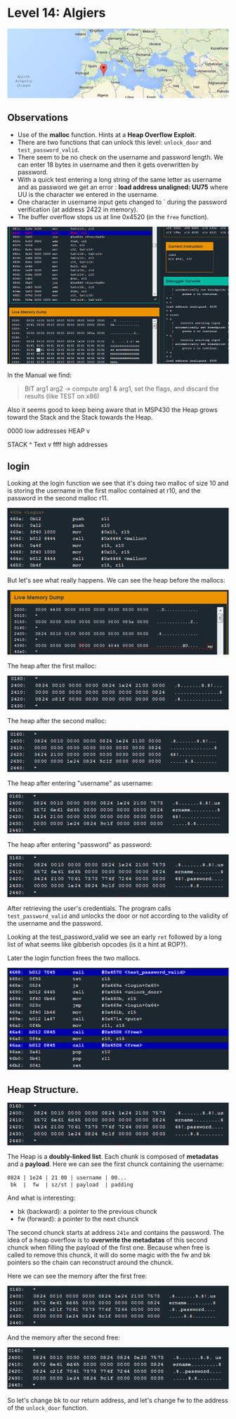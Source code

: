 # Level 14: Algiers

![algiers](img/14_1.PNG)

## Observations

* Use of the **malloc** function. Hints at a **Heap Overflow Exploit**.
* There are two functions that can unlock this level:  `unlock_door` and `test_password_valid`.
* There seem to be no check on the username and password length. We can enter 18 bytes in username and then it gets overwritten by password.
* With a quick test entering a long string of the same letter as username and as password we get an error : **load address unaligned: UU75** where UU is the character we entered in the username.
* One character in username input gets changed to ` during the password verification (at address 2422 in memory).
* The buffer overflow stops us at line 0x4520 (in the `free` function).

![observations](img/14_2.PNG)

In the Manual we find: 

> BIT arg1 arg2 -> compute arg1 & arg1, set the flags, and discard the results (like TEST on x86)

Also it seems good to keep being aware that in MSP430 the Heap grows toward the Stack and the Stack towards the Heap.

0000 low addresses
HEAP v

STACK ^
Text v
ffff high addresses

## login

Looking at the login function we see that it's doing two malloc of size 10 and is storing the username in the first malloc contained at r10, and the password in the second malloc r11.

![malloc](img/14_3.PNG)

But let's see what really happens. We can see the heap before the mallocs:

![malloc_init](img/14_5.PNG)

The heap after the first malloc:

![malloc1](img/14_6.PNG)

The heap after the second malloc:

![malloc2](img/14_7.PNG)

The heap after entering "username" as username:

![username](img/14_8.PNG)

The heap after entering "password" as password:

![password](img/14_9.PNG)

After retrieving the user's credentials. The program calls `test_password_valid` and unlocks the door or not according to the validity of the username and the password.

Looking at the test_password_valid we see an early `ret` followed by a long list of what seems like gibberish opcodes (is it a hint at ROP?).

Later the login function frees the two mallocs.

![free](img/14_4.PNG)

## Heap Structure.

![password](img/14_9.PNG)

The Heap is a **doubly-linked list**. Each chunk is composed of **metadatas** and a **payload**. Here we can see the first chunck containing the username:

```
0824 | 1e24 | 21 00 | username | 00...
 bk  |  fw  | sz/st | payload  | padding
```

And what is interesting:

* bk (backward): a pointer to the previous chunck
* fw (forward): a pointer to the next chunck

The second chunck starts at address `241e` and contains the password. The idea of a heap overflow is to **overwrite the metadatas** of this second chunck when filling the payload of the first one. Because when free is called to remove this chunck, it will do some magic with the fw and bk pointers so the chain can reconstruct around the chunck.

Here we can see the memory after the first free:

![free1](img/14_10.PNG)

And the memory after the second free:

![free2](img/14_11.PNG)

So let's change bk to our return address, and let's change fw to the address of the `unlock_door` function.